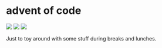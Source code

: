 # advent of code

![](https://img.shields.io/badge/day%20📅-9-blue)
![](https://img.shields.io/badge/days%20completed-9-red)
![](https://img.shields.io/badge/stars%20⭐-18-yellow)

Just to toy around with some stuff during breaks and lunches.